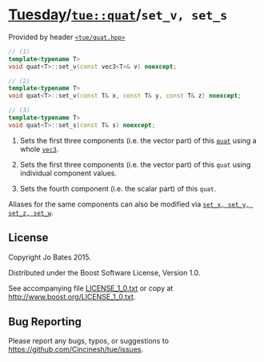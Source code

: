 [Tuesday](../../../README.md)/[`tue::quat`](../../headers/quat.md)/`set_v, set_s`
=================================================================================
Provided by header [`<tue/quat.hpp>`](../../headers/quat.md)

```c++
// (1)
template<typename T>
void quat<T>::set_v(const vec3<T>& v) noexcept;

// (2)
template<typename T>
void quat<T>::set_v(const T& x, const T& y, const T& z) noexcept;

// (3)
template<typename T>
void quat<T>::set_s(const T& s) noexcept;
```

1. Sets the first three components (i.e. the vector part) of this
   [`quat`](../../headers/quat.md) using a whole [`vec3`](../../headers/vec.md).

2. Sets the first three components (i.e. the vector part) of this `quat` using
   individual component values.

3. Sets the fourth component (i.e. the scalar part) of this `quat`.

Aliases for the same components can also be modified via
[`set_x, set_y, set_z, set_w`](set_xyzw.md).

License
-------
Copyright Jo Bates 2015.

Distributed under the Boost Software License, Version 1.0.

See accompanying file [LICENSE_1_0.txt](../../../LICENSE_1_0.txt) or copy at
http://www.boost.org/LICENSE_1_0.txt.

Bug Reporting
-------------
Please report any bugs, typos, or suggestions to
https://github.com/Cincinesh/tue/issues.

